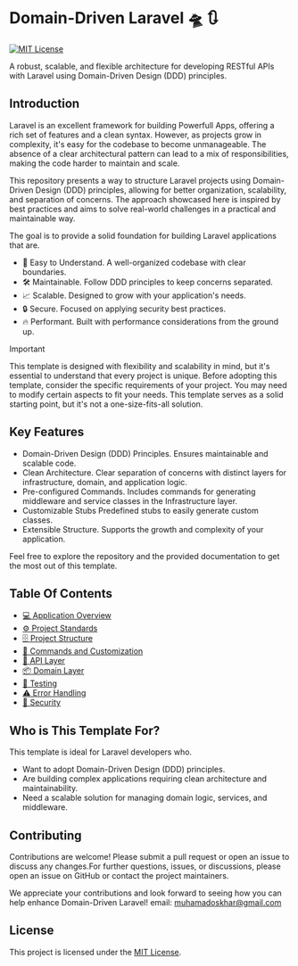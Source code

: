 # Domain-Driven Laravel 🛸 🔃

[![MIT License](https://img.shields.io/github/license/oskhar/domain-driven-laravel)](https://github.com/oskhar/domain-driven-laravel/blob/main/LICENSE)

A robust, scalable, and flexible architecture for developing RESTful APIs with Laravel using Domain-Driven Design (DDD) principles.

## Introduction

Laravel is an excellent framework for building Powerfull Apps, offering a rich set of features and a clean syntax. However, as projects grow in complexity, it's easy for the codebase to become unmanageable. The absence of a clear architectural pattern can lead to a mix of responsibilities, making the code harder to maintain and scale.

This repository presents a way to structure Laravel projects using Domain-Driven Design (DDD) principles, allowing for better organization, scalability, and separation of concerns. The approach showcased here is inspired by best practices and aims to solve real-world challenges in a practical and maintainable way.

The goal is to provide a solid foundation for building Laravel applications that are.

-   🧩 Easy to Understand. A well-organized codebase with clear boundaries.
-   🛠️ Maintainable. Follow DDD principles to keep concerns separated.
-   📈 Scalable. Designed to grow with your application's needs.
-   🔒 Secure. Focused on applying security best practices.
-   🔥 Performant. Built with performance considerations from the ground up.

> [!IMPORTANT]
> This template is designed with flexibility and scalability in mind, but it's essential to understand that every project is unique. Before adopting this template, consider the specific requirements of your project. You may need to modify certain aspects to fit your needs. This template serves as a solid starting point, but it's not a one-size-fits-all solution.

## Key Features

-   Domain-Driven Design (DDD) Principles. Ensures maintainable and scalable code.
-   Clean Architecture. Clear separation of concerns with distinct layers for infrastructure, domain, and application logic.
-   Pre-configured Commands. Includes commands for generating middleware and service classes in the Infrastructure layer.
-   Customizable Stubs Predefined stubs to easily generate custom classes.
-   Extensible Structure. Supports the growth and complexity of your application.

Feel free to explore the repository and the provided documentation to get the most out of this template.

## Table Of Contents

-   [💻 Application Overview](docs/application-overview.md)
-   [⚙️ Project Standards](docs/project-standards.md)
-   [🗄️ Project Structure](docs/project-structure.md)
-   [🧱 Commands and Customization](docs/commands-and-costumization.md)
-   [📡 API Layer](docs/api-layer.md)
-   [📦 Domain Layer](docs/domain-layer.md)
-   [🧪 Testing](docs/testing.md)
-   [⚠️ Error Handling](docs/error-handling.md)
-   [🔐 Security](docs/security.md)

## Who is This Template For?

This template is ideal for Laravel developers who.

-   Want to adopt Domain-Driven Design (DDD) principles.
-   Are building complex applications requiring clean architecture and maintainability.
-   Need a scalable solution for managing domain logic, services, and middleware.

## Contributing

Contributions are welcome! Please submit a pull request or open an issue to discuss any changes.For further questions, issues, or discussions, please open an issue on GitHub or contact the project maintainers.

We appreciate your contributions and look forward to seeing how you can help enhance Domain-Driven Laravel!
email: [muhamadoskhar@gmail.com](mailto:muhamadoskhar@gmail.com)

## License

This project is licensed under the [MIT License](LICENSE).

